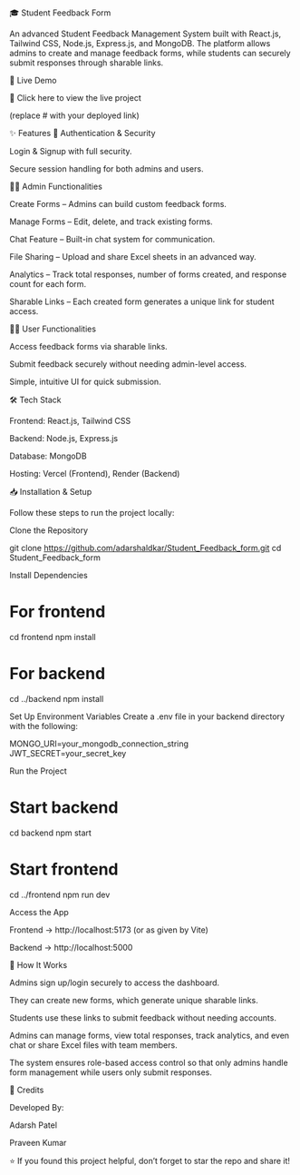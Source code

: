 🎓 Student Feedback Form

An advanced Student Feedback Management System built with React.js, Tailwind CSS, Node.js, Express.js, and MongoDB.
The platform allows admins to create and manage feedback forms, while students can securely submit responses through sharable links.

🚀 Live Demo

🔗 Click here to view the live project

(replace # with your deployed link)

✨ Features
🔐 Authentication & Security

Login & Signup with full security.

Secure session handling for both admins and users.

👨‍💻 Admin Functionalities

Create Forms – Admins can build custom feedback forms.

Manage Forms – Edit, delete, and track existing forms.

Chat Feature – Built-in chat system for communication.

File Sharing – Upload and share Excel sheets in an advanced way.

Analytics – Track total responses, number of forms created, and response count for each form.

Sharable Links – Each created form generates a unique link for student access.

👩‍🎓 User Functionalities

Access feedback forms via sharable links.

Submit feedback securely without needing admin-level access.

Simple, intuitive UI for quick submission.

🛠️ Tech Stack

Frontend: React.js, Tailwind CSS

Backend: Node.js, Express.js

Database: MongoDB

Hosting: Vercel (Frontend), Render (Backend)

📥 Installation & Setup

Follow these steps to run the project locally:

Clone the Repository

git clone https://github.com/adarshaldkar/Student_Feedback_form.git
cd Student_Feedback_form


Install Dependencies

# For frontend
cd frontend
npm install

# For backend
cd ../backend
npm install


Set Up Environment Variables
Create a .env file in your backend directory with the following:

MONGO_URI=your_mongodb_connection_string
JWT_SECRET=your_secret_key


Run the Project

# Start backend
cd backend
npm start

# Start frontend
cd ../frontend
npm run dev


Access the App

Frontend → http://localhost:5173 (or as given by Vite)

Backend → http://localhost:5000

📖 How It Works

Admins sign up/login securely to access the dashboard.

They can create new forms, which generate unique sharable links.

Students use these links to submit feedback without needing accounts.

Admins can manage forms, view total responses, track analytics, and even chat or share Excel files with team members.

The system ensures role-based access control so that only admins handle form management while users only submit responses.

🙌 Credits

Developed By:

Adarsh Patel

Praveen Kumar

⭐ If you found this project helpful, don’t forget to star the repo and share it!
